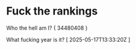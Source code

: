 # Fuck the rankings

Who the hell am I?
{ 34480408 }

What fucking year is it?
[ 2025-05-17T13:33:20Z ]
